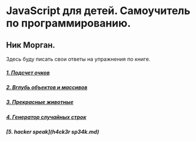 # JavaScript для детей. Самоучитель по программированию.
## Ник Морган.

Здесь буду писать свои ответы на упражнения по книге.

##### [1. Подсчет очков](scores.md)
##### [2. Вглубь объектов и массивов](array.md)
##### [3. Прекрасные животные](beautifulAnimals.md)
##### [4. Генератор случайных строк](randomString.md)
##### [5. hacker speak](h4ck3r sp34k.md)
